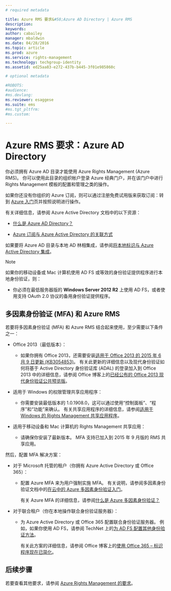 ```yaml
---
# required metadata

title: Azure RMS 要求&#58;Azure AD Directory | Azure RMS
description:
keywords:
author: cabailey
manager: mbaldwin
ms.date: 04/28/2016
ms.topic: article
ms.prod: azure
ms.service: rights-management
ms.technology: techgroup-identity
ms.assetid: ed25aa83-e272-437b-b445-3f01e985860c

# optional metadata

#ROBOTS:
#audience:
#ms.devlang:
ms.reviewer: esaggese
ms.suite: ems
#ms.tgt_pltfrm:
#ms.custom:

---
```


# Azure RMS 要求：Azure AD Directory

你必须拥有 Azure AD 目录才能使用 Azure Rights Management (Azure RMS)。 你可以使用此目录的组织帐户登录 Azure 经典门户，并在该门户中进行 Rights Management 模板的配置和管理之类的操作。

如果你还没有你组织的 Azure 订阅，则可以通过注册免费试用版来获取订阅：转到 [Azure 入门](https://account.windowsazure.com/organization)页并按照说明进行操作。

有关详细信息，请参阅 Azure Active Directory 文档中的以下资源：

-   [什么是 Azure AD Directory？](/active-directory/active-directory-whatis)

-   [Azure 订阅与 Azure Active Directory 的关联方式](/active-directory/active-directory-how-subscriptions-associated-directory)

如果要将 Azure AD 目录与本地 AD 林相集成，请参阅[将本地标识与 Azure Active Directory 集成](/active-directory/active-directory-aadconnect)。

> [!NOTE]
> 如果你的移动设备或 Mac 计算机使用 AD FS 或等效的身份验证提供程序进行本地身份验证，则：
> 
> -   你必须在最低服务器版的 **Windows Server 2012 R2** 上使用 AD FS，或者使用支持 OAuth 2.0 协议的备用身份验证提供程序。

## 多因素身份验证 (MFA) 和 Azure RMS
若要将多因素身份验证 (MFA) 和 Azure RMS 结合起来使用，至少需要以下条件之一：

-   Office 2013（最低版本）：

    -   如果你拥有 Office 2013，还需要安装[适用于 Office 2013 的 2015 年 6 月 9 日更新 (KB3054853)](https://support.microsoft.com/kb/3054853)。 有关此更新的详细信息以及现代身份验证如何将基于 Active Directory 身份验证库 (ADAL) 的登录加入到 Office 2013 中的详细信息，请参阅 Office 博客上的[已经公布的 Office 2013 现代身份验证公共预览版](https://blogs.office.com/2015/03/23/office-2013-modern-authentication-public-preview-announced/)。

-   适用于 Windows 的权限管理共享应用程序：

    -   你需要安装最低版本的 1.0.1908.0，这可以通过使用“控制面板”、“程序”和“功能”来确认。 有关共享应用程序的详细信息，请参阅[适用于 Windows 的 Rights Management 共享应用程序](../rms-client/sharing-app-windows.md)。

-   适用于移动设备和 Mac 计算机的 Rights Management 共享应用：

    -   请确保你安装了最新版本。 MFA 支持已加入到 2015 年 9 月版的 RMS 共享应用。

然后，配置 MFA 解决方案：

-   对于 Microsoft 托管的租户（你拥有 Azure Active Directory 或 Office 365）：

    -   配置 Azure MFA 来为用户强制实施 MFA。 有关说明，请参阅多因素身份验证文档中的[在云中的 Azure 多因素身份验证入门](/multi-factor-authentication/multi-factor-authentication-get-started-cloud)。

        有关 Azure MFA 的详细信息，请参阅[什么是 Azure 多因素身份验证？](/multi-factor-authentication/multi-factor-authentication)

-   对于联合租户（你在本地操作联合身份验证服务器）：

    -   为 Azure Active Directory 或 Office 365 配置联合身份验证服务器。 例如，如果你使用 AD FS，请参阅 TechNet 上的[为 AD FS 配置其他身份验证方法](https://technet.microsoft.com/library/dn758113.aspx)。

        有关此方案的详细信息，请参阅 Office 博客上的[使用 Office 365 – 标识程序现在已简化](https://blogs.office.com/2014/01/30/the-works-with-office-365-identity-program-now-streamlined/)。

## 后续步骤
若要查看其他要求，请参阅 [Azure Rights Management 的要求](requirements-azure-rms.md)。



<!--HONumber=Apr16_HO4-->


